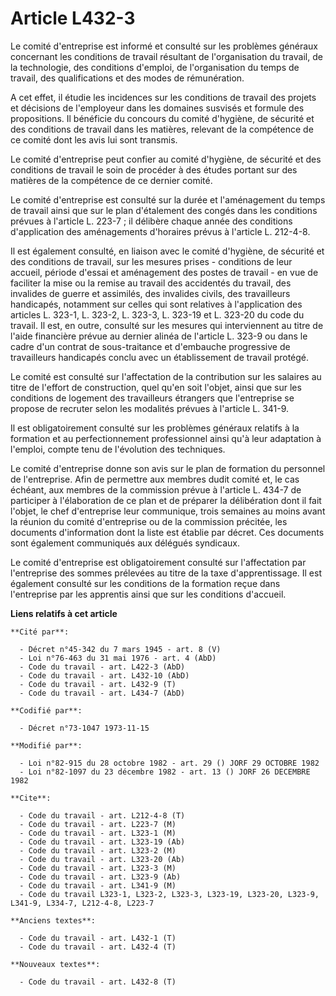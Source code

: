 # Article L432-3

Le comité d'entreprise est informé et consulté sur les problèmes généraux concernant les conditions de travail résultant de
l'organisation du travail, de la technologie, des conditions d'emploi, de l'organisation du temps de travail, des
qualifications et des modes de rémunération.

A cet effet, il étudie les incidences sur les conditions de travail des projets et décisions de l'employeur dans les domaines
susvisés et formule des propositions. Il bénéficie du concours du comité d'hygiène, de sécurité et des conditions de travail
dans les matières, relevant de la compétence de ce comité dont les avis lui sont transmis.

Le comité d'entreprise peut confier au comité d'hygiène, de sécurité et des conditions de travail le soin de procéder à des
études portant sur des matières de la compétence de ce dernier comité.

Le comité d'entreprise est consulté sur la durée et l'aménagement du temps de travail ainsi que sur le plan d'étalement des
congés dans les conditions prévues à l'article L. 223-7 ; il délibère chaque année des conditions d'application des
aménagements d'horaires prévus à l'article L. 212-4-8.

Il est également consulté, en liaison avec le comité d'hygiène, de sécurité et des conditions de travail, sur les mesures
prises - conditions de leur accueil, période d'essai et aménagement des postes de travail - en vue de faciliter la mise ou la
remise au travail des accidentés du travail, des invalides de guerre et assimilés, des invalides civils, des travailleurs
handicapés, notamment sur celles qui sont relatives à l'application des articles L. 323-1, L. 323-2, L. 323-3, L. 323-19 et
L. 323-20 du code du travail. Il est, en outre, consulté sur les mesures qui interviennent au titre de l'aide financière
prévue au dernier alinéa de l'article L. 323-9 ou dans le cadre d'un contrat de sous-traitance et d'embauche progressive de
travailleurs handicapés conclu avec un établissement de travail protégé.

Le comité est consulté sur l'affectation de la contribution sur les salaires au titre de l'effort de construction, quel qu'en
soit l'objet, ainsi que sur les conditions de logement des travailleurs étrangers que l'entreprise se propose de recruter
selon les modalités prévues à l'article L. 341-9.

Il est obligatoirement consulté sur les problèmes généraux relatifs à la formation et au perfectionnement professionnel ainsi
qu'à leur adaptation à l'emploi, compte tenu de l'évolution des techniques.

Le comité d'entreprise donne son avis sur le plan de formation du personnel de l'entreprise. Afin de permettre aux membres
dudit comité et, le cas échéant, aux membres de la commission prévue à l'article L. 434-7 de participer à l'élaboration de ce
plan et de préparer la délibération dont il fait l'objet, le chef d'entreprise leur communique, trois semaines au moins avant
la réunion du comité d'entreprise ou de la commission précitée, les documents d'information dont la liste est établie par
décret. Ces documents sont également communiqués aux délégués syndicaux.

Le comité d'entreprise est obligatoirement consulté sur l'affectation par l'entreprise des sommes prélevées au titre de la
taxe d'apprentissage. Il est également consulté sur les conditions de la formation reçue dans l'entreprise par les apprentis
ainsi que sur les conditions d'accueil.

**Liens relatifs à cet article**

	**Cité par**:

	  - Décret n°45-342 du 7 mars 1945 - art. 8 (V)
	  - Loi n°76-463 du 31 mai 1976 - art. 4 (AbD)
	  - Code du travail - art. L422-3 (AbD)
	  - Code du travail - art. L432-10 (AbD)
	  - Code du travail - art. L432-9 (T)
	  - Code du travail - art. L434-7 (AbD)

	**Codifié par**:

	  - Décret n°73-1047 1973-11-15

	**Modifié par**:

	  - Loi n°82-915 du 28 octobre 1982 - art. 29 () JORF 29 OCTOBRE 1982
	  - Loi n°82-1097 du 23 décembre 1982 - art. 13 () JORF 26 DECEMBRE 1982

	**Cite**:

	  - Code du travail - art. L212-4-8 (T)
	  - Code du travail - art. L223-7 (M)
	  - Code du travail - art. L323-1 (M)
	  - Code du travail - art. L323-19 (Ab)
	  - Code du travail - art. L323-2 (M)
	  - Code du travail - art. L323-20 (Ab)
	  - Code du travail - art. L323-3 (M)
	  - Code du travail - art. L323-9 (Ab)
	  - Code du travail - art. L341-9 (M)
	  - Code du travail L323-1, L323-2, L323-3, L323-19, L323-20, L323-9, L341-9, L334-7, L212-4-8, L223-7

	**Anciens textes**:

	  - Code du travail - art. L432-1 (T)
	  - Code du travail - art. L432-4 (T)

	**Nouveaux textes**:

	  - Code du travail - art. L432-8 (T)
